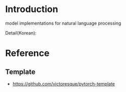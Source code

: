 # Introduction
model implementations for natural language processing

Detail(Korean):

# Reference
## Template
* https://github.com/victoresque/pytorch-template
